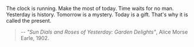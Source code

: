 The clock is running. Make the most of today. Time waits for no man.
Yesterday is history. Tomorrow is a mystery. Today is a gift. That's why it is called the present.
> -- *"Sun Dials and Roses of Yesterday: Garden Delights"*, Alice Morse Earle, 1902.

